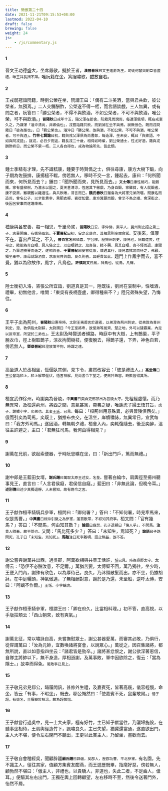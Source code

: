 ```yaml
---
title: 簡傲第二十四
date: 2021-11-21T09:15:53+08:00
lastmod: 2022-04-10
draft: false
brewing: false
weight: 24
js:
    - /js/commentary.js
---
```


#### 1

晉文王功德盛大，坐席嚴敬，擬於王者，<small>**漢晉春秋**曰文王進爵為王，司徒何曾與朝臣皆盡禮，唯王祥長揖不拜。</small>唯阮籍在坐，箕踞嘯歌，酣放自若。

#### 2

王戎弱冠詣阮籍，時劉公榮在坐，阮謂王曰：「偶有二斗美酒，當與君共飲，彼公榮者，無預焉。」二人交觴酬酢，公榮遂不得一桮，而言語談戲，三人無異，或有問之者，阮答曰：「勝公榮者，不得不與飲酒，不如公榮者，不可不與飲酒，唯公榮，可不與飲酒。」<small>**晉陽秋**曰戎年十五，隨父渾在郎舍，阮籍見而說焉，每適渾俄頃，輒在戎室久之，乃謂渾「濬沖清尚，非卿倫也」，戎嘗詣籍共飲，而劉昶在坐不與焉，昶無恨色，既而戎問籍曰「彼為誰也」，曰「劉公榮也」，濬沖曰「勝公榮，故與酒，不如公榮，不可不與酒，唯公榮者，可不與酒」。**竹林七賢論**曰初，籍與戎父渾俱為尚書郎，每造渾，坐未安，輒曰「與卿語，不如與阿戎語」，就戎，必日夕而返，籍長戎二十歲，相得如時輩，劉公榮通士，性尤好酒，籍與戎酬酢終日，而公榮不蒙一桮，三人各自得也，戎為物論所先，皆此類。</small>

#### 3

鍾士季精有才理，先不識嵇康，鍾要于時賢儁之士，俱往尋康，康方大樹下鍛，向子期為佐鼓排，康揚槌不輟，傍若無人，移時不交一言，鍾起去，康曰：「何所聞而來，何所見而去？」鍾曰：「聞所聞而來，見所見而去。」<small>**文士傳**曰康性絕巧，能鍛鐵，家有盛柳樹，乃激水以圜之，夏天甚清涼，恆居其下傲戲，乃身自鍛，家雖貧，有人就鍛者，康不受直，雖親舊以雞酒往，與共飲噉，清言而已。**魏氏春秋**曰鍾會為大將軍兄弟所暱，聞康名而造焉，會名公子，以才能貴幸，乘肥衣輕，賓從如雲，康方箕踞而鍛，會至不為之禮，會深銜之，後因呂安事而遂譖康焉。</small>

#### 4

嵇康與呂安善，每一相思，千里命駕，<small>**晉陽秋**曰安，字仲悌，東平人，冀州刺史招之第二子，志量開曠，有拔俗風氣。**干寶晉紀**曰初，安之交康也，其相思則率爾命駕。</small>安後來，值康不在，喜出戶延之，不入，<small>**晉百官名**曰嵇喜，字公穆，歷揚州刺史，康兄也，阮籍遭喪，往弔之，籍能為青白眼，見凡俗之士，以白眼對之，及喜往，籍不哭，見其白眼，喜不懌而退，康聞之，乃齎酒挾琴而造之，遂相與善。**干寶晉紀**曰安嘗從康，或遇其行，康兄喜拭席而待之，弗顧，獨坐車中，康母就設酒食，求康兒共與戲，良久則去，其輕貴如此。</small>題門上作鳳字而去，喜不覺，猶以為欣故作，鳳字，凡鳥也。<small>**許慎說文**曰鳳，神鳥也，從鳥，凡聲。</small>

#### 5

陸士衡初入洛，咨張公所宜詣，劉道真是其一，陸既往，劉尚在哀制中，性嗜酒，禮畢，初無他言，唯問：「東吳有長柄壺盧，卿得種來不？」陸兄弟殊失望，乃悔往。

#### 6

王平子出為荊州，<small>**晉陽秋**曰惠帝時，太尉王夷甫言於選者，以弟澄為荊州刺史，從弟敦為青州刺史，澄、敦俱詣太尉辭，太尉謂曰「今王室將卑，故使弟等居齊、楚之地，外可以建霸業，內足以匡帝室，所望於二弟也」。</small>王太尉及時賢送者傾路，時庭中有大樹，上有鵲巢，平子脫衣巾，徑上樹取鵲子，涼衣拘閡樹枝，便復脫去，得鵲子還，下弄，神色自若，傍若無人。<small>**鄧粲晉紀**曰澄放蕩不拘，時謂之達。</small>

#### 7

高坐道人於丞相坐，恆偃臥其側，見卞令，肅然改容云：「彼是禮法人。」<small>**高坐傳**曰王公曾詣和上，和上解帶偃伏，悟言神解，見尚書令卞望之，便斂衿飾容，時歎皆得其所。</small>

#### 8

桓宣武作徐州，時謝奕為晉陵，<small>**中興書**曰奕自吏部郎出為晉陵太守。</small>先粗經虛懷，而乃無異常，及桓還荊州，將西之間，意氣甚篤，奕弗之疑，唯謝虎子婦王悟其旨，<small>虎子，謝據小字，奕弟也。其妻[王氏](../04/#39)，已見。</small>每曰：「桓荊州用意殊異，必與晉陵俱西矣。」俄而引奕為司馬，奕既上，猶推布衣交，在溫坐，岸幘嘯詠，無異常日，宣武每曰：「我方外司馬。」遂因酒，轉無朝夕禮，桓舍入內，奕輒復隨去，後至奕醉，溫往主許避之，主曰：「君無狂司馬，我何由得相見？」

#### 9

謝萬在兄前，欲起索便器，于時阮思曠在坐，曰：「新出門戶，篤而無禮。」

#### 10

謝中郎是王藍田女壻，<small>**謝氏譜**曰萬取太原王述女，名荃。</small>嘗著白綸巾，肩輿徑至揚州聽事見王，直言曰：「人言君侯癡，君侯信自癡。」藍田曰：「非無此論，但晚令耳。」<small>**述別傳**曰述少真獨退靜，人未嘗知，故有晚令之言。</small>

#### 11

王子猷作桓車騎騎兵參軍，桓問曰：「卿何署？」答曰：「不知何署，時見牽馬來，似是馬曹。」<small>**中興書**曰桓沖引徽之為參軍，蓬首散帶，不綜知其府事。</small>桓又問：「官有幾馬？」答曰：「不問馬，何由知其數？」<small>**論語**曰廐焚，孔子退朝曰「傷人乎」，不問馬。**注**貴人賤畜，故不問也。</small>又問：「馬比死多少？」答曰：「未知生，焉知死？」<small>**論語**曰子路問死，孔子曰「未知生，焉知死」。**馬融**注曰死事難明，語之無益，故不答。</small>

#### 12

謝公嘗與謝萬共出西，過吳郡，阿萬欲相與共萃王恬許，<small>[恬](../01/#29)已見。時為吳郡太守。</small>太傅云：「恐伊不必酬汝意，不足爾。」萬猶苦要，太傅堅不回，萬乃獨往，坐少時，王便入門內，謝殊有欣色，以為厚待己，良久，乃沐頭散髮而出，亦不坐，仍據胡牀，在中庭曬頭，神氣傲邁，了無相酬對意，謝於是乃還，未至船，逆呼太傅，安曰：「阿螭不作爾。」<small>王恬，小字螭虎。</small>

#### 13

王子猷作桓車騎參軍，桓謂王曰：「卿在府久，比當相料理。」初不答，直高視，以手版拄頰云：「西山朝來，致有爽氣。」

#### 14

謝萬北征，常以嘯詠自高，未嘗撫慰眾士，謝公甚器愛萬，而審其必敗，乃俱行，從容謂萬曰：「汝為元帥，宜數喚諸將宴會，以說眾心。」萬從之，因召集諸將，都無所說，直以如意指四坐云：「諸君皆是勁卒。」諸將甚忿恨之，謝公欲深著恩信，自隊主將帥以下，無不身造，厚相遜謝，及萬事敗，軍中因欲除之，復云：「當為隱士。」故幸而得免。<small>萬敗事已見上。</small>

#### 15

王子敬兄弟見郗公，躡履問訊，甚修外生禮，及嘉賓死，皆著高屐，儀容輕慢，命坐，皆云「有事，不暇坐」，既去，郗公慨然曰：「使嘉賓不死，鼠輩敢爾。」<small>愔子超，有盛名，且獲寵於桓溫，故為超敬愔。</small>

#### 16

王子猷嘗行過吳中，見一士大夫家，極有好竹，主已知子猷當往，乃灑埽施設，在聽事坐相待，王肩輿徑造竹下，諷嘯良久，主已失望，猶冀還當通，遂直欲出門，主人大不堪，便令左右閉門不聽出，王更以此賞主人，乃留坐，盡歡而去。

#### 17

王子敬自會稽經吳，聞顧辟疆<small>**顧氏譜**曰辟疆，吳郡人，歷郡功曹、平北參軍。</small>有名園，先不識主人，徑往其家，值顧方集賓友酣燕，而王遊歷既畢，指麾好惡，傍若無人，顧勃然不堪曰：「傲主人，非禮也，以貴驕人，非道也，失此二者，不足齒人，傖耳。」便驅其左右出門，王獨在輿上回轉顧望，左右移時不至，然後令送著門外，怡然不屑。